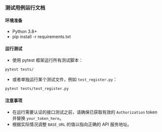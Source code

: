 ### 测试用例运行文档

#### 环境准备
- Python 3.8+
- pip install -r requirements.txt

#### 运行测试
- 使用 pytest 框架运行所有测试脚本：
```bash
pytest tests/
```
- 或者单独运行某个测试文件，例如 `test_register.py`：
```bash
pytest tests/test_register.py
```

#### 注意事项
- 在运行需要认证的接口测试之前，请确保已获取有效的 `Authorization` token 并替换 `your_token_here`。
- 根据实际情况调整 `BASE_URL` 的值以指向正确的 API 服务地址。